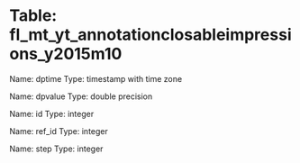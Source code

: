 Table: fl_mt_yt_annotationclosableimpressions_y2015m10
======================================================

Name: dptime
Type: timestamp with time zone

Name: dpvalue
Type: double precision

Name: id
Type: integer

Name: ref_id
Type: integer

Name: step
Type: integer

